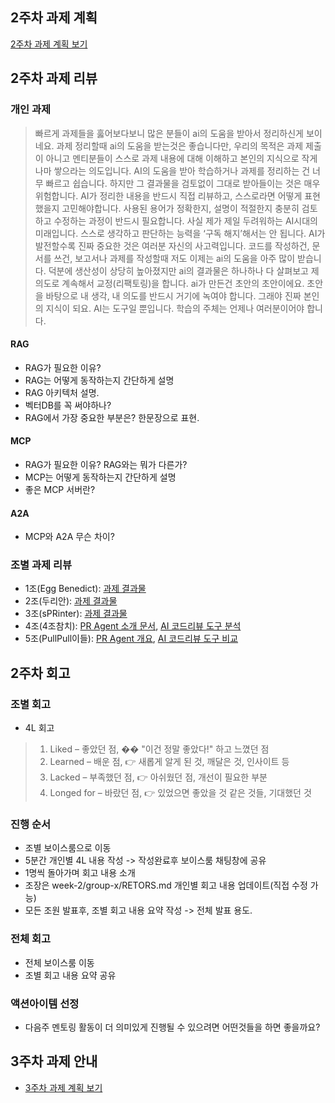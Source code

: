 ## 2주차 과제 계획 
[2주차 과제 계획 보기](PLAN.md)

## 2주차 과제 리뷰
### 개인 과제
> 빠르게 과제들을 훓어보다보니 많은 분들이 ai의 도움을 받아서 정리하신게 보이네요.
> 과제 정리할때 ai의 도움을 받는것은 좋습니다만, 우리의 목적은 과제 제출이 아니고 멘티분들이 스스로 과제 내용에 대해 이해하고 본인의 지식으로 작게나마 쌓으라는 의도입니다.
> AI의 도움을 받아 학습하거나 과제를 정리하는 건 너무 빠르고 쉽습니다.
> 하지만 그 결과물을 검토없이 그대로 받아들이는 것은 매우 위험합니다.
> AI가 정리한 내용을 반드시 직접 리뷰하고, 스스로라면 어떻게 표현했을지 고민해야합니다.
> 사용된 용어가 정확한지, 설명이 적절한지 충분히 검토하고 수정하는 과정이 반드시 필요합니다.
> 사실 제가 제일 두려워하는 AI시대의 미래입니다.
> 스스로 생각하고 판단하는 능력을 ‘구독 해지’해서는 안 됩니다.
> AI가 발전할수록 진짜 중요한 것은 여러분 자신의 사고력입니다.
> 코드를 작성하건, 문서를 쓰건, 보고서나 과제를 작성할때 저도 이제는 ai의 도움을 아주 많이 받습니다.
> 덕분에 생산성이 상당히 높아졌지만 ai의 결과물은 하나하나 다 살펴보고 제의도로 계속해서 교정(리팩토링)을 합니다.
> ai가 만든건 초안의 초안이에요. 
> 초안을 바탕으로 내 생각, 내 의도를 반드시 거기에 녹여야 합니다. 그래야 진짜 본인의 지식이 되요.
> AI는 도구일 뿐입니다. 학습의 주체는 언제나 여러분이어야 합니다.

#### RAG
- RAG가 필요한 이유?
- RAG는 어떻게 동작하는지 간단하게 설명
- RAG 아키텍처 설명.
- 벡터DB를 꼭 써야하나?
- RAG에서 가장 중요한 부분은? 한문장으로 표현.

#### MCP
- RAG가 필요한 이유? RAG와는 뭐가 다른가?
- MCP는 어떻게 동작하는지 간단하게 설명
- 좋은 MCP 서버란?

#### A2A
- MCP와 A2A 무슨 차이?


### 조별 과제 리뷰
- 1조(Egg Benedict): [과제 결과물](group-1/assignment.md)
- 2조(두리안): [과제 결과물](group-2/group-2.md)
- 3조(sPRinter): [과제 결과물](group-3/assignment.md)
- 4조(4조참치): [PR Agent 소개 문서](group-4/pr_agent_introduction_document.md), [AI 코드리뷰 도구 분석](group-4/ai_code_review_tools.md)
- 5조(PullPull이들): [PR Agent 개요](group-5/pr-agent-overview.md), [AI 코드리뷰 도구 비교](group-5/tools.md)


## 2주차 회고
### 조별 회고
- 4L 회고
> 1. Liked – 좋았던 점, �� "이건 정말 좋았다!" 하고 느꼈던 점
> 2. Learned – 배운 점, 👉 새롭게 알게 된 것, 깨달은 것, 인사이트 등
> 3. Lacked – 부족했던 점, 👉 아쉬웠던 점, 개선이 필요한 부분 
> 4. Longed for – 바랐던 점, 👉 있었으면 좋았을 것 같은 것들, 기대했던 것

### 진행 순서
- 조별 보이스룸으로 이동
- 5분간 개인별 4L 내용 작성 -> 작성완료후 보이스룸 채팅창에 공유
- 1명씩 돌아가며 회고 내용 소개
- 조장은 week-2/group-x/RETORS.md 개인별 회고 내용 업데이트(직접 수정 가능)
- 모든 조원 발표후, 조별 회고 내용 요약 작성 -> 전체 발표 용도.


### 전체 회고
- 전체 보이스룸 이동
- 조별 회고 내용 요약 공유

### 액션아이템 선정
- 다음주 멘토링 활동이 더 의미있게 진행될 수 있으려면 어떤것들을 하면 좋을까요?

## 3주차 과제 안내
- [3주차 과제 계획 보기](../week-3/PLAN.md)
